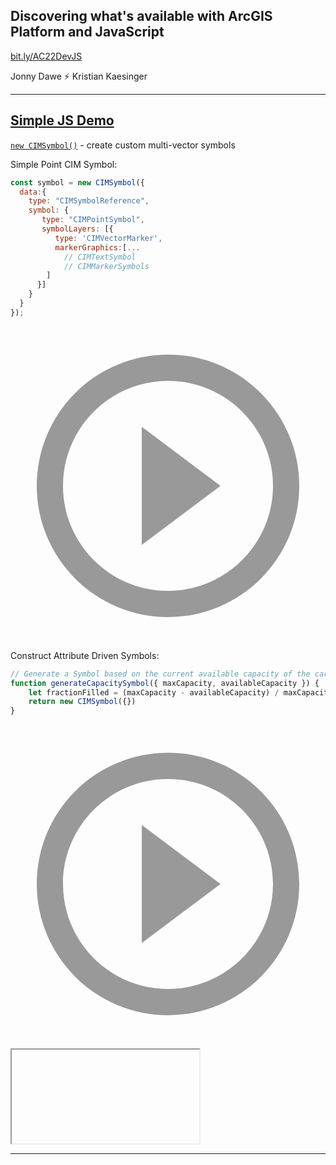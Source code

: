## Discovering what's available with ArcGIS Platform and JavaScript

[bit.ly/AC22DevJS](https://bit.ly/AC22DevJS)

<div class="name-title"> Jonny Dawe ⚡ Kristian Kaesinger  </div>

---

<!-- .slide: data-background-image="./assets/MainSlide.png"; .slide: data-background-size="cover" -->

## [Simple JS Demo](https://github.com/Esri/cim-spec/blob/master/docs/v2/CIMSymbols.md#cimpointsymbol)

[`new CIMSymbol()`](https://developers.arcgis.com/javascript/latest/api-reference/esri-symbols-CIMSymbol.html#constructors-summary) - create custom multi-vector symbols

<div class="two-col">
  <div class="snippets full-height-blocks">
  
Simple Point CIM Symbol: 
    <div class="snippet">

```js [1|3-15|1-15]
const symbol = new CIMSymbol({
  data:{
    type: "CIMSymbolReference",
    symbol: {
       type: "CIMPointSymbol",
       symbolLayers: [{
          type: 'CIMVectorMarker',
          markerGraphics:[...
            // CIMTextSymbol
            // CIMMarkerSymbols
        ]
      }]
    }
  }
});
```

<svg data-play-frame="frame-cim-points" data-play-argument="simple" class="play-code" viewBox="0 0 24 24"><path fill="#999" d="M12,20.14C7.59,20.14 4,16.55 4,12.14C4,7.73 7.59,4.14 12,4.14C16.41,4.14 20,7.73 20,12.14C20,16.55 16.41,20.14 12,20.14M12,2.14A10,10 0 0,0 2,12.14A10,10 0 0,0 12,22.14A10,10 0 0,0 22,12.14C22,6.61 17.5,2.14 12,2.14M10,16.64L16,12.14L10,7.64V16.64Z" /></svg>

  </div>

Construct Attribute Driven Symbols:

<div class="snippet">

```js [1|1-5]
// Generate a Symbol based on the current available capacity of the carpark
function generateCapacitySymbol({ maxCapacity, availableCapacity }) {
    let fractionFilled = (maxCapacity - availableCapacity) / maxCapacity
    return new CIMSymbol({})
}
```

<svg data-play-frame="frame-cim-points" data-play-argument="complex" class="play-code" viewBox="0 0 24 24"><path fill="#999" d="M12,20.14C7.59,20.14 4,16.55 4,12.14C4,7.73 7.59,4.14 12,4.14C16.41,4.14 20,7.73 20,12.14C20,16.55 16.41,20.14 12,20.14M12,2.14A10,10 0 0,0 2,12.14A10,10 0 0,0 12,22.14A10,10 0 0,0 22,12.14C22,6.61 17.5,2.14 12,2.14M10,16.64L16,12.14L10,7.64V16.64Z" /></svg>

  </div>
</div>
  <div class="snippet-preview">
    <iframe id="frame-cim-points" data-src="./snippet.html?cim-points"></iframe>
  </div>
</div>

---
